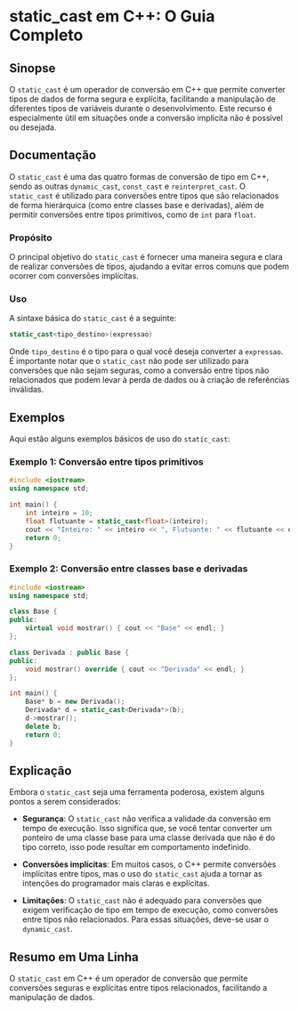 <!--
Meta Description: # static_cast em C++: O Guia Completo ## Sinopse O `static_cast` é um operador de conversão em C++ que permite converter tipos de dados de forma segur...
Meta Keywords: static_cast, que, tipos, conversões, entre
-->

# static_cast em C++: O Guia Completo

## Sinopse
O `static_cast` é um operador de conversão em C++ que permite converter tipos de dados de forma segura e explícita, facilitando a manipulação de diferentes tipos de variáveis durante o desenvolvimento. Este recurso é especialmente útil em situações onde a conversão implícita não é possível ou desejada.

## Documentação
O `static_cast` é uma das quatro formas de conversão de tipo em C++, sendo as outras `dynamic_cast`, `const_cast` e `reinterpret_cast`. O `static_cast` é utilizado para conversões entre tipos que são relacionados de forma hierárquica (como entre classes base e derivadas), além de permitir conversões entre tipos primitivos, como de `int` para `float`.

### Propósito
O principal objetivo do `static_cast` é fornecer uma maneira segura e clara de realizar conversões de tipos, ajudando a evitar erros comuns que podem ocorrer com conversões implícitas.

### Uso
A sintaxe básica do `static_cast` é a seguinte:

```cpp
static_cast<tipo_destino>(expressao)
```

Onde `tipo_destino` é o tipo para o qual você deseja converter a `expressao`. É importante notar que o `static_cast` não pode ser utilizado para conversões que não sejam seguras, como a conversão entre tipos não relacionados que podem levar à perda de dados ou à criação de referências inválidas.

## Exemplos
Aqui estão alguns exemplos básicos de uso do `static_cast`:

### Exemplo 1: Conversão entre tipos primitivos
```cpp
#include <iostream>
using namespace std;

int main() {
    int inteiro = 10;
    float flutuante = static_cast<float>(inteiro);
    cout << "Inteiro: " << inteiro << ", Flutuante: " << flutuante << endl;
    return 0;
}
```

### Exemplo 2: Conversão entre classes base e derivadas
```cpp
#include <iostream>
using namespace std;

class Base {
public:
    virtual void mostrar() { cout << "Base" << endl; }
};

class Derivada : public Base {
public:
    void mostrar() override { cout << "Derivada" << endl; }
};

int main() {
    Base* b = new Derivada();
    Derivada* d = static_cast<Derivada*>(b);
    d->mostrar();
    delete b;
    return 0;
}
```

## Explicação
Embora o `static_cast` seja uma ferramenta poderosa, existem alguns pontos a serem considerados:

- **Segurança**: O `static_cast` não verifica a validade da conversão em tempo de execução. Isso significa que, se você tentar converter um ponteiro de uma classe base para uma classe derivada que não é do tipo correto, isso pode resultar em comportamento indefinido.
  
- **Conversões implícitas**: Em muitos casos, o C++ permite conversões implícitas entre tipos, mas o uso do `static_cast` ajuda a tornar as intenções do programador mais claras e explícitas.

- **Limitações**: O `static_cast` não é adequado para conversões que exigem verificação de tipo em tempo de execução, como conversões entre tipos não relacionados. Para essas situações, deve-se usar o `dynamic_cast`.

## Resumo em Uma Linha
O `static_cast` em C++ é um operador de conversão que permite conversões seguras e explícitas entre tipos relacionados, facilitando a manipulação de dados.
